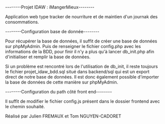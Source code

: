 --------Projet IDAW : iMangerMieux--------

Application web type tracker de nourriture et de maintien d'un journak des consommations.


--------Configuration base de donnée-------- 

Pour récupérer la base de données, il suffit de créer une base de données sur phpMyAdmin. Puis de renseigner le fichier config.php avec les informations de la BDD, pour finir il n'y a plus qu'à lancer db_init.php afin d'initialiser et remplir la base de données.

Si un problème est rencontré lors de l'utilisation de db_init, il reste toujours le fichier projet_idaw_bdd.sql situé dans backend/sql qui est un export direct de notre base de données. Il est donc également possible d'importer la base de données de cette manière sur phpMyAdmin.


--------Configuration du path côté front end-------- 

Il suffit de modifier le fichier config.js présent dans le dossier frontend avec le chemin souhaité.




Réalisé par Julien FREMAUX et Tom NGUYEN-CADORET
